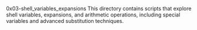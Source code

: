 0x03-shell_variables_expansions
This directory contains scripts that explore shell variables, expansions, and arithmetic operations, including special variables and advanced substitution techniques.
